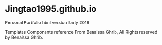 # Jingtao1995.github.io
Personal Portfolio html version Early 2019 

Templates Components reference From Benaissa Ghrib, All Rights reserved by Benaissa Ghrib.
